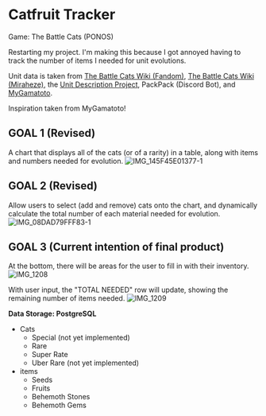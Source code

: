 # Catfruit Tracker

Game: The Battle Cats (PONOS)

Restarting my project. I'm making this because I got annoyed having to track the number of items I needed for unit evolutions.

Unit data is taken from [The Battle Cats Wiki (Fandom)](https://battle-cats.fandom.com/wiki/Battle_Cats_Wiki), [The Battle Cats Wiki (Miraheze)](https://battlecats.miraheze.org/wiki/Battle_Cats_Wiki), the [Unit Description Project](https://thanksfeanor.pythonanywhere.com/UDP), PackPack (Discord Bot), and [MyGamatoto](https://mygamatoto.com/).

Inspiration taken from MyGamatoto!

## GOAL 1 (Revised)
A chart that displays all of the cats (or of a rarity) in a table, along with items and numbers needed for evolution.
![IMG_145F45E01377-1](https://github.com/user-attachments/assets/58ff973f-0146-4fbd-8fd6-2738a1537dec)

## GOAL 2 (Revised)
Allow users to select (add and remove) cats onto the chart, and dynamically calculate the total number of each material needed for evolution.
![IMG_08DAD79FFF83-1](https://github.com/user-attachments/assets/9cf913e7-099c-469b-8de9-966487baeb9a)

## GOAL 3 (Current intention of final product)
At the bottom, there will be areas for the user to fill in with their inventory.
![IMG_1208](https://github.com/user-attachments/assets/b0cef434-fb2b-406e-98d2-1222193569fe)

With user input, the "TOTAL NEEDED" row will update, showing the remaining number of items needed.
![IMG_1209](https://github.com/user-attachments/assets/ce3541b8-0b62-4d8b-82ba-d6624746267c)

**Data Storage: PostgreSQL**
- Cats
  - Special (not yet implemented)
  - Rare
  - Super Rate
  - Uber Rare (not yet implemented)
- items
  - Seeds
  - Fruits
  - Behemoth Stones
  - Behemoth Gems
